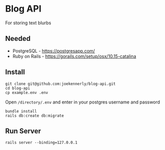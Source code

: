 # Blog API

For storing text blurbs

## Needed

- PostgreSQL - https://postgresapp.com/
- Ruby on Rails - https://gorails.com/setup/osx/10.15-catalina

## Install

```
git clone git@github.com:joekennerly/blog-api.git
cd blog-api
cp example.env .env
```

Open `/directory/.env` and enter in your postgres username and password

```
bundle install
rails db:create db:migrate
```

## Run Server

```
rails server --binding=127.0.0.1
```
